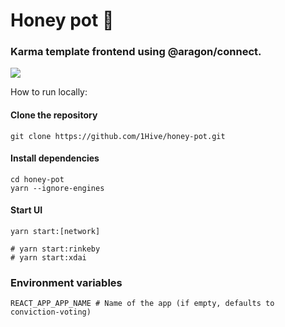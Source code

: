 # Honey pot :honey_pot:

### Karma template frontend using @aragon/connect.

<a href="https://1hive.org/#/"><img src="docs/assets/screenshot.png" /></a>

How to run locally:

#### Clone the repository
```
git clone https://github.com/1Hive/honey-pot.git
```

#### Install dependencies
```
cd honey-pot
yarn --ignore-engines
```

#### Start UI
```
yarn start:[network]

# yarn start:rinkeby
# yarn start:xdai
```

### Environment variables


```
REACT_APP_APP_NAME # Name of the app (if empty, defaults to conviction-voting)
```

